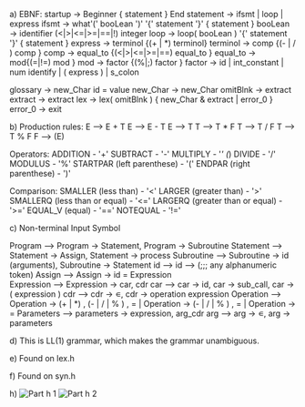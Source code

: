 
a)
EBNF:
startup → Beginner { statement } End
statement → ifsmt | loop | express
ifsmt → what'(' booLean ')' '{' statement '}' { statement } 
booLean → identifier (<|>|<=|>=|==|!) integer
loop → loop( booLean ) '{' statement '}' { statement }
express → terminol {(+ | *) terminol} 
terminol → comp {(- | / ) comp }
comp → equal_to {(<|>|<=|>=|==) equal_to }
equal_to → mod{(=|!=) mod }
mod → factor {(%|;) factor }
factor → id | int_constant | num identify | ( express ) | s_colon

glossary → new_Char id = value 
new_Char → new_Char
omitBlnk → extract
extract → extract
lex → lex( omitBlnk ) { new_Char & extract | error_0 }
error_0 → exit

b)
Production rules:
E --> E + T
E --> E - T
E --> T
T --> T * F
T --> T / F
T --> T % F
F --> (E)

Operators:
ADDITION - '+'
SUBTRACT - '-'
MULTIPLY - '*' (*)
DIVIDE - '/'
MODULUS - '%'
STARTPAR (left parenthese) - '('
ENDPAR (right parenthese) - ')'

Comparison:
SMALLER (less than) - '<'
LARGER (greater than) - '>'
SMALLERQ (less than or equal) - '<='
LARGERQ (greater than or equal) - '>='
EQUAL_V (equal) - '=='
NOTEQUAL - '!='

c)
Non-terminal		Input Symbol
		
Program     --> Program → Statement, Program → Subroutine
Statement   --> Statement → Assign, Statement → process
Subroutine  --> Subroutine → id (arguments), Subroutine → Statement
id --> id   --> (;;; any alphanumeric token)
Assign      --> Assign → id = Expression                   
Expression  --> Expression → car, cdr
car         --> car → id, car → sub_call, car → ( expression )
cdr         --> cdr → ∊, cdr → operation expression
Operation   --> Operation → (+ | *) , (- | / | % ) , = | Operation →  (- | / | % ) , = | Operation → =
Parameters  --> parameters → expression, arg_cdr
arg         --> arg → ∊, arg → parameters


d)
This is LL(1) grammar, which makes the grammar unambiguous.

e)
Found on lex.h

f)
Found on syn.h



h)
![Part h 1](https://user-images.githubusercontent.com/118640495/202877310-8f882b45-ae25-42ff-910d-1a00c5fcb744.png)
![Part h 2](https://user-images.githubusercontent.com/118640495/202877313-43e618d6-50e0-4f23-b39c-ddc21ec6751c.png)


